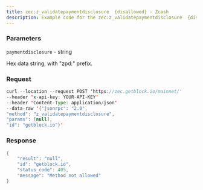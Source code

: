 ```yaml
---
title: zec:z_validatepaymentdisclosure  {disallowed} - Zcash
description: Example code for the zec:z_validatepaymentdisclosure  {disallowed} json-rpc method. Сomplete guide on how to use zec:z_validatepaymentdisclosure  {disallowed} json-rpc in GetBlock.io Web3 documentation.
---
```


### Parameters


`paymentdisclosure` - string

Hex data string, with "zpd:" prefix.

### Request

``` java
curl --location --request POST 'https://zec.getblock.io/mainnet/' 
--header 'x-api-key: YOUR-API-KEY' 
--header 'Content-Type: application/json' 
--data-raw '{"jsonrpc": "2.0",
"method": "z_validatepaymentdisclosure",
"params": [null],
"id": "getblock.io"}'
```

###  Response

``` java
{
    "result": "null",
    "id": "getblock.io",
    "status_code": 405,
    "message": "Method not allowed"
}
```

